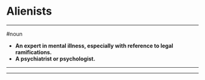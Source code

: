 # Alienists
---
#noun
- **An expert in mental illness, especially with reference to legal ramifications.**
- **A psychiatrist or psychologist.**
---
---
